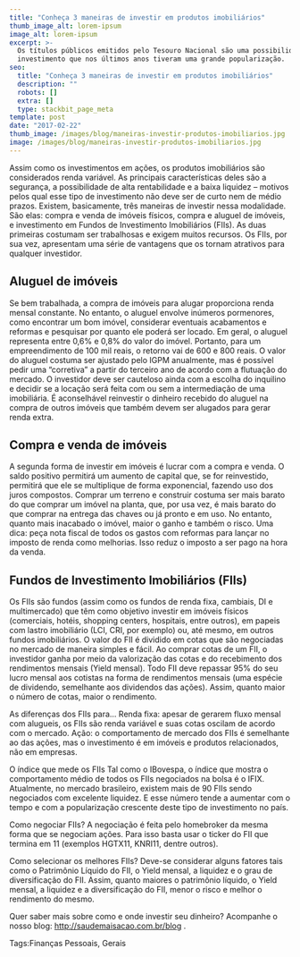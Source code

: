 ```yaml
---
title: "Conheça 3 maneiras de investir em produtos imobiliários"
thumb_image_alt: lorem-ipsum
image_alt: lorem-ipsum
excerpt: >-
  Os títulos públicos emitidos pelo Tesouro Nacional são uma possibilidade de
  investimento que nos últimos anos tiveram uma grande popularização.
seo:
  title: "Conheça 3 maneiras de investir em produtos imobiliários"
  description: ""
  robots: []
  extra: []
  type: stackbit_page_meta
template: post
date: "2017-02-22"
thumb_image: /images/blog/maneiras-investir-produtos-imobiliarios.jpg
image: /images/blog/maneiras-investir-produtos-imobiliarios.jpg
---
```


Assim como os investimentos em ações, os produtos imobiliários são considerados renda variável. As principais características deles são a segurança, a possibilidade de alta rentabilidade e a baixa liquidez – motivos pelos qual esse tipo de investimento não deve ser de curto nem de médio prazos. Existem, basicamente, três maneiras de investir nessa modalidade. São elas: compra e venda de imóveis físicos, compra e aluguel de imóveis, e investimento em Fundos de Investimento Imobiliários (FIIs). As duas primeiras costumam ser trabalhosas e exigem muitos recursos. Os FIIs, por sua vez, apresentam uma série de vantagens que os tornam atrativos para qualquer investidor.

## Aluguel de imóveis

Se bem trabalhada, a compra de imóveis para alugar proporciona renda mensal constante. No entanto, o aluguel envolve inúmeros pormenores, como encontrar um bom imóvel, considerar eventuais acabamentos e reformas e pesquisar por quanto ele poderá ser locado. Em geral, o aluguel representa entre 0,6% e 0,8% do valor do imóvel. Portanto, para um empreendimento de 100 mil reais, o retorno vai de 600 e 800 reais. O valor do aluguel costuma ser ajustado pelo IGPM anualmente, mas é possível pedir uma “corretiva” a partir do terceiro ano de acordo com a flutuação do mercado. O investidor deve ser cauteloso ainda com a escolha do inquilino e decidir se a locação será feita com ou sem a intermediação de uma imobiliária. É aconselhável reinvestir o dinheiro recebido do aluguel na compra de outros imóveis que também devem ser alugados para gerar renda extra.

## Compra e venda de imóveis

A segunda forma de investir em imóveis é lucrar com a compra e venda. O saldo positivo permitirá um aumento de capital que, se for reinvestido, permitirá que ele se multiplique de forma exponencial, fazendo uso dos juros compostos. Comprar um terreno e construir costuma ser mais barato do que comprar um imóvel na planta, que, por usa vez, é mais barato do que comprar na entrega das chaves ou já pronto e em uso. No entanto, quanto mais inacabado o imóvel, maior o ganho e também o risco. Uma dica: peça nota fiscal de todos os gastos com reformas para lançar no imposto de renda como melhorias. Isso reduz o imposto a ser pago na hora da venda.

## Fundos de Investimento Imobiliários (FIIs)

Os FIIs são fundos (assim como os fundos de renda fixa, cambiais, DI e multimercado) que têm como objetivo investir em imóveis físicos (comerciais, hotéis, shopping centers, hospitais, entre outros), em papeis com lastro imobiliário (LCI, CRI, por exemplo) ou, até mesmo, em outros fundos imobiliários. O valor do FII é dividido em cotas que são negociadas no mercado de maneira simples e fácil. Ao comprar cotas de um FII, o investidor ganha por meio da valorização das cotas e do recebimento dos rendimentos mensais (Yield mensal). Todo FII deve repassar 95% do seu lucro mensal aos cotistas na forma de rendimentos mensais (uma espécie de dividendo, semelhante aos dividendos das ações). Assim, quanto maior o número de cotas, maior o rendimento.

As diferenças dos FIIs para…
Renda fixa: apesar de gerarem fluxo mensal com alugueis, os FIIs são renda variável e suas cotas oscilam de acordo com o mercado.
Ação: o comportamento de mercado dos FIIs é semelhante ao das ações, mas o investimento é em imóveis e produtos relacionados, não em empresas.

O índice que mede os FIIs
Tal como o IBovespa, o índice que mostra o comportamento médio de todos os FIIs negociados na bolsa é o IFIX. Atualmente, no mercado brasileiro, existem mais de 90 FIIs sendo negociados com excelente liquidez. E esse número tende a aumentar com o tempo e com a popularização crescente deste tipo de investimento no país.

Como negociar FIIs?
A negociação é feita pelo homebroker da mesma forma que se negociam ações. Para isso basta usar o ticker do FII que termina em 11 (exemplos HGTX11, KNRI11, dentre outros).

Como selecionar os melhores FIIs?
Deve-se considerar alguns fatores tais como o Patrimônio Líquido do FII, o Yield mensal, a liquidez e o grau de diversificação do FII. Assim, quanto maiores o patrimônio líquido, o Yield mensal, a liquidez e a diversificação do FII, menor o risco e melhor o rendimento do mesmo.

Quer saber mais sobre como e onde investir seu dinheiro? Acompanhe o nosso blog: http://saudemaisacao.com.br/blog .

Tags:Finanças Pessoais, Gerais
